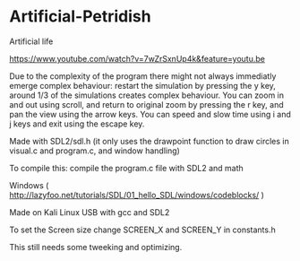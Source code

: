# Artificial-Petridish

Artificial life

https://www.youtube.com/watch?v=7wZrSxnUp4k&feature=youtu.be

Due to the complexity of the program there might not always immediatly emerge complex behaviour:
restart the simulation by pressing the y key, around 1/3 of the simulations creates complex behaviour. You can zoom in and out using scroll, and return to original zoom by pressing the r key,
and pan the view using the arrow keys. You can speed and slow time using i and j keys and exit using the escape key.

Made with SDL2/sdl.h (it only uses the drawpoint function to draw circles in visual.c and program.c, and window handling)

To compile this:
compile the program.c file with SDL2 and math

Windows ( http://lazyfoo.net/tutorials/SDL/01_hello_SDL/windows/codeblocks/ )

Made on Kali Linux USB with gcc and SDL2

To set the Screen size change SCREEN_X and SCREEN_Y in constants.h

This still needs some tweeking and optimizing.
